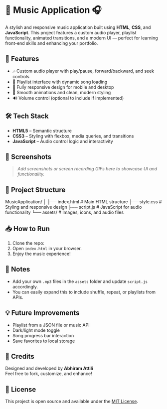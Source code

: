 # 🎵 Music Application 🎧

A stylish and responsive music application built using **HTML**, **CSS**, and **JavaScript**. This project features a custom audio player, playlist functionality, animated transitions, and a modern UI — perfect for learning front-end skills and enhancing your portfolio.

## 🚀 Features

- 🎶 Custom audio player with play/pause, forward/backward, and seek controls
- 📃 Playlist interface with dynamic song loading
- 📱 Fully responsive design for mobile and desktop
- 🎨 Smooth animations and clean, modern styling
- 🔊 Volume control (optional to include if implemented)

## 🛠️ Tech Stack

- **HTML5** – Semantic structure  
- **CSS3** – Styling with flexbox, media queries, and transitions  
- **JavaScript** – Audio control logic and interactivity

## 📸 Screenshots

> _Add screenshots or screen recording GIFs here to showcase UI and functionality._

## 📂 Project Structure

MusicApplication/
│
├── index.html # Main HTML structure
├── style.css # Styling and responsive design
├── script.js # JavaScript for audio functionality
└── assets/ # Images, icons, and audio files


## 📥 How to Run

1. Clone the repo:
2. Open `index.html` in your browser.
3. Enjoy the music experience!

## 📌 Notes

- Add your own `.mp3` files in the `assets` folder and update `script.js` accordingly.
- You can easily expand this to include shuffle, repeat, or playlists from APIs.

## 💡 Future Improvements

- Playlist from a JSON file or music API
- Dark/light mode toggle
- Song progress bar interaction
- Save favorites to local storage

## 🙌 Credits

Designed and developed by **Abhiram Attili**  
Feel free to fork, customize, and enhance!

## 📃 License

This project is open source and available under the [MIT License](LICENSE).
